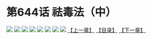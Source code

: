 # 第644话 祛毒法（中）
![](https://mhpic.xiaomingtaiji.net/comic/D/斗破苍穹拆分版/644话/1.jpg-zymk.middle.webp)
![](https://mhpic.xiaomingtaiji.net/comic/D/斗破苍穹拆分版/644话/2.jpg-zymk.middle.webp)
![](https://mhpic.xiaomingtaiji.net/comic/D/斗破苍穹拆分版/644话/3.jpg-zymk.middle.webp)
![](https://mhpic.xiaomingtaiji.net/comic/D/斗破苍穹拆分版/644话/4.jpg-zymk.middle.webp)
![](https://mhpic.xiaomingtaiji.net/comic/D/斗破苍穹拆分版/644话/5.jpg-zymk.middle.webp)
![](https://mhpic.xiaomingtaiji.net/comic/D/斗破苍穹拆分版/644话/6.jpg-zymk.middle.webp)
![](https://mhpic.xiaomingtaiji.net/comic/D/斗破苍穹拆分版/644话/7.jpg-zymk.middle.webp)
![](https://mhpic.xiaomingtaiji.net/comic/D/斗破苍穹拆分版/644话/8.jpg-zymk.middle.webp)
[【上一章】](./643.md)
[【目录】](./READMD.md)
[【下一章】](./645.md)
